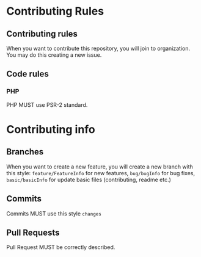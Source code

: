 # Contributing Rules 
## Contributing rules
When you want to contribute this repository, you will join to organization. You may do this creating a new issue.
## Code rules
### PHP
PHP MUST use PSR-2 standard.
# Contributing info
## Branches
When you want to create a new feature, you will create a new branch with this style:
`feature/FeatureInfo` for new features,
`bug/bugInfo` for bug fixes,
`basic/basicInfo` for update basic files (contributing, readme etc.)
## Commits
Commits MUST use this style
`changes`
## Pull Requests
Pull Request MUST be correctly described. 

